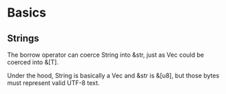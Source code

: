 # Basics

## Strings

The borrow operator can coerce String into &str, just as Vec<T> could be coerced into &[T].

Under the hood, String is basically a Vec<u8> and &str is &[u8], but those bytes must represent valid UTF-8 text.
